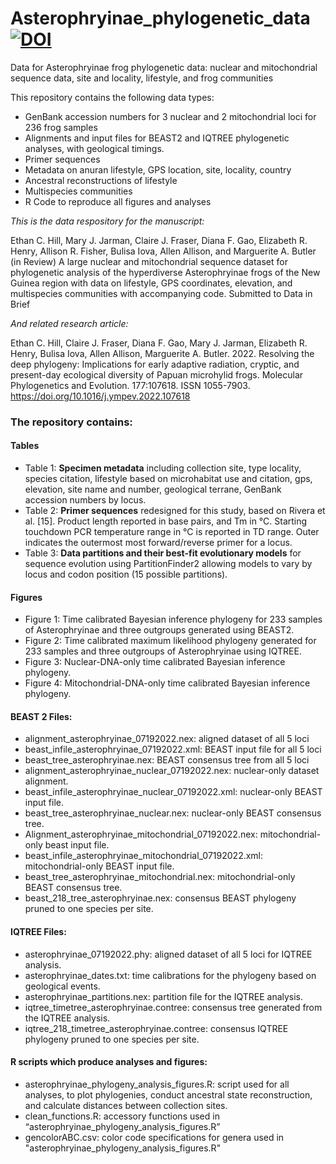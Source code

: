 # Asterophryinae_phylogenetic_data [![DOI](https://zenodo.org/badge/534389101.svg)](https://zenodo.org/badge/latestdoi/534389101)

Data for Asterophryinae frog phylogenetic data: nuclear and mitochondrial sequence data, site and locality, lifestyle, and frog communities

This repository contains the following data types:
- GenBank accession numbers for 3 nuclear and 2 mitochondrial loci for 236 frog samples
- Alignments and input files for BEAST2 and IQTREE phylogenetic analyses, with geological timings.
- Primer sequences 
- Metadata on anuran lifestyle, GPS location, site, locality, country
- Ancestral reconstructions of lifestyle
- Multispecies communities
- R Code to reproduce all figures and analyses

*This is the data respository for the manuscript:*

Ethan C. Hill, Mary J. Jarman, Claire J. Fraser, Diana F. Gao, Elizabeth R. Henry, Allison R. Fisher, Bulisa Iova, Allen Allison, and Marguerite A. Butler (in Review) A large nuclear and mitochondrial sequence dataset for phylogenetic analysis of the hyperdiverse Asterophryinae frogs of the New Guinea region with data on lifestyle, GPS coordinates, elevation, and multispecies communities with accompanying code. Submitted to Data in Brief 

*And related research article:*

Ethan C. Hill, Claire J. Fraser, Diana F. Gao, Mary J. Jarman, Elizabeth R. Henry, Bulisa Iova, Allen Allison, Marguerite A. Butler. 2022. Resolving the deep phylogeny: Implications for early adaptive radiation, cryptic, and present-day ecological diversity of Papuan microhylid frogs. Molecular Phylogenetics and Evolution. 177:107618. ISSN 1055-7903. https://doi.org/10.1016/j.ympev.2022.107618

### The repository contains: 
#### Tables
* Table 1: **Specimen metadata** including collection site, type locality, species citation, lifestyle based on microhabitat use and citation, gps, elevation, site name and number, geological terrane, GenBank accession numbers by locus.
* Table 2: **Primer sequences** redesigned for this study, based on Rivera et al. [15]. Product length reported in base pairs, and Tm in °C. Starting touchdown PCR temperature range in °C is reported in TD range. Outer indicates the outermost most forward/reverse primer for a locus.
* Table 3: **Data partitions and their best-fit evolutionary models** for sequence evolution using PartitionFinder2 allowing models to vary by locus and codon position (15 possible partitions).

#### Figures
* Figure 1: Time calibrated Bayesian inference phylogeny for 233 samples of Asterophryinae and three outgroups  generated using BEAST2. 
* Figure 2: Time calibrated maximum likelihood phylogeny generated for 233 samples and three outgroups of Asterophryinae using IQTREE. 
* Figure 3: Nuclear-DNA-only time calibrated Bayesian inference phylogeny.
* Figure 4: Mitochondrial-DNA-only time calibrated Bayesian inference phylogeny.

#### BEAST 2 Files:
* alignment_asterophryinae_07192022.nex: aligned dataset of all 5 loci
* beast_infile_asterophryinae_07192022.xml: BEAST input file for all 5 loci
* beast_tree_asterophryinae.nex: BEAST consensus tree from all 5 loci
* alignment_asterophryinae_nuclear_07192022.nex: nuclear-only dataset alignment.
* beast_infile_asterophryinae_nuclear_07192022.xml: nuclear-only BEAST input file.
* beast_tree_asterophryinae_nuclear.nex: nuclear-only BEAST consensus tree.
* Alignment_asterophryinae_mitochondrial_07192022.nex: mitochondrial-only beast input file.
* beast_infile_asterophryinae_mitochondrial_07192022.xml: mitochondrial-only BEAST input file.
* beast_tree_asterophryinae_mitochondrial.nex: mitochondrial-only BEAST consensus tree.
* beast_218_tree_asterophryinae.nex: consensus BEAST phylogeny pruned to one species per site.

#### IQTREE Files:
* asterophryinae_07192022.phy: aligned dataset of all 5 loci for IQTREE analysis.
* asterophryinae_dates.txt: time calibrations for the phylogeny based on geological events.
* asterophryinae_partitions.nex: partition file for the IQTREE analysis.
* iqtree_timetree_asterophryinae.contree: consensus tree generated from the IQTREE analysis.
* iqtree_218_timetree_asterophryinae.contree: consensus IQTREE phylogeny pruned to one species per site.

#### R scripts which produce analyses and figures:
* asterophryinae_phylogeny_analysis_figures.R: script used for all analyses, to plot phylogenies, conduct ancestral state reconstruction, and calculate distances between collection sites. 
* clean_functions.R: accessory functions used in “asterophryinae_phylogeny_analysis_figures.R”
* gencolorABC.csv: color code specifications for genera used in "asterophryinae_phylogeny_analysis_figures.R"
